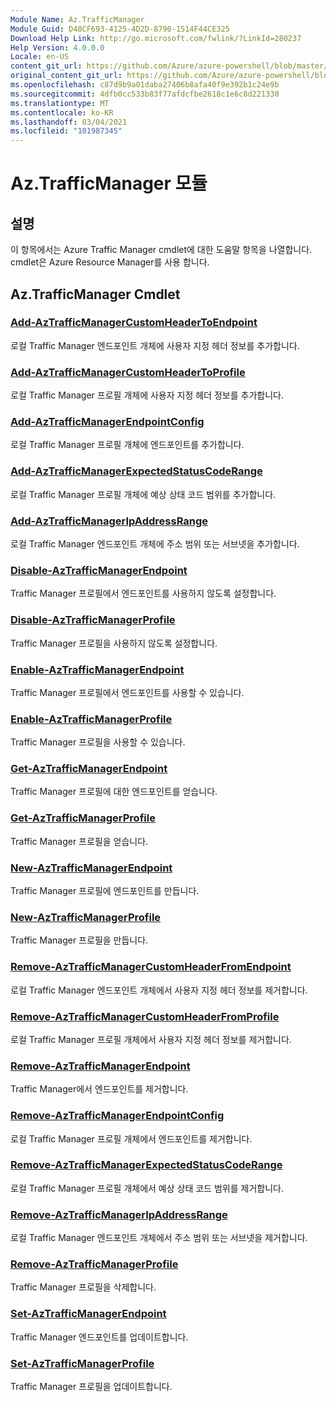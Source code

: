 ```yaml
---
Module Name: Az.TrafficManager
Module Guid: D48CF693-4125-4D2D-8790-1514F44CE325
Download Help Link: http://go.microsoft.com/fwlink/?LinkId=280237
Help Version: 4.0.0.0
Locale: en-US
content_git_url: https://github.com/Azure/azure-powershell/blob/master/src/TrafficManager/TrafficManager/help/Az.TrafficManager.md
original_content_git_url: https://github.com/Azure/azure-powershell/blob/master/src/TrafficManager/TrafficManager/help/Az.TrafficManager.md
ms.openlocfilehash: c87d9b9a01daba27406b8afa40f9e392b1c24e9b
ms.sourcegitcommit: 4dfb0cc533b83f77afdcfbe2618c1e6c8d221330
ms.translationtype: MT
ms.contentlocale: ko-KR
ms.lasthandoff: 03/04/2021
ms.locfileid: "101987345"
---
```

# Az.TrafficManager 모듈
## 설명
이 항목에서는 Azure Traffic Manager cmdlet에 대한 도움말 항목을 나열합니다. cmdlet은 Azure Resource Manager를 사용 합니다.

## Az.TrafficManager Cmdlet
### [Add-AzTrafficManagerCustomHeaderToEndpoint](Add-AzTrafficManagerCustomHeaderToEndpoint.md)
로컬 Traffic Manager 엔드포인트 개체에 사용자 지정 헤더 정보를 추가합니다.

### [Add-AzTrafficManagerCustomHeaderToProfile](Add-AzTrafficManagerCustomHeaderToProfile.md)
로컬 Traffic Manager 프로필 개체에 사용자 지정 헤더 정보를 추가합니다.

### [Add-AzTrafficManagerEndpointConfig](Add-AzTrafficManagerEndpointConfig.md)
로컬 Traffic Manager 프로필 개체에 엔드포인트를 추가합니다.

### [Add-AzTrafficManagerExpectedStatusCodeRange](Add-AzTrafficManagerExpectedStatusCodeRange.md)
로컬 Traffic Manager 프로필 개체에 예상 상태 코드 범위를 추가합니다.

### [Add-AzTrafficManagerIpAddressRange](Add-AzTrafficManagerIpAddressRange.md)
로컬 Traffic Manager 엔드포인트 개체에 주소 범위 또는 서브넷을 추가합니다.

### [Disable-AzTrafficManagerEndpoint](Disable-AzTrafficManagerEndpoint.md)
Traffic Manager 프로필에서 엔드포인트를 사용하지 않도록 설정합니다.

### [Disable-AzTrafficManagerProfile](Disable-AzTrafficManagerProfile.md)
Traffic Manager 프로필을 사용하지 않도록 설정합니다.

### [Enable-AzTrafficManagerEndpoint](Enable-AzTrafficManagerEndpoint.md)
Traffic Manager 프로필에서 엔드포인트를 사용할 수 있습니다.

### [Enable-AzTrafficManagerProfile](Enable-AzTrafficManagerProfile.md)
Traffic Manager 프로필을 사용할 수 있습니다.

### [Get-AzTrafficManagerEndpoint](Get-AzTrafficManagerEndpoint.md)
Traffic Manager 프로필에 대한 엔드포인트를 얻습니다.

### [Get-AzTrafficManagerProfile](Get-AzTrafficManagerProfile.md)
Traffic Manager 프로필을 얻습니다.

### [New-AzTrafficManagerEndpoint](New-AzTrafficManagerEndpoint.md)
Traffic Manager 프로필에 엔드포인트를 만듭니다.

### [New-AzTrafficManagerProfile](New-AzTrafficManagerProfile.md)
Traffic Manager 프로필을 만듭니다.

### [Remove-AzTrafficManagerCustomHeaderFromEndpoint](Remove-AzTrafficManagerCustomHeaderFromEndpoint.md)
로컬 Traffic Manager 엔드포인트 개체에서 사용자 지정 헤더 정보를 제거합니다.

### [Remove-AzTrafficManagerCustomHeaderFromProfile](Remove-AzTrafficManagerCustomHeaderFromProfile.md)
로컬 Traffic Manager 프로필 개체에서 사용자 지정 헤더 정보를 제거합니다.

### [Remove-AzTrafficManagerEndpoint](Remove-AzTrafficManagerEndpoint.md)
Traffic Manager에서 엔드포인트를 제거합니다.

### [Remove-AzTrafficManagerEndpointConfig](Remove-AzTrafficManagerEndpointConfig.md)
로컬 Traffic Manager 프로필 개체에서 엔드포인트를 제거합니다.

### [Remove-AzTrafficManagerExpectedStatusCodeRange](Remove-AzTrafficManagerExpectedStatusCodeRange.md)
로컬 Traffic Manager 프로필 개체에서 예상 상태 코드 범위를 제거합니다.

### [Remove-AzTrafficManagerIpAddressRange](Remove-AzTrafficManagerIpAddressRange.md)
로컬 Traffic Manager 엔드포인트 개체에서 주소 범위 또는 서브넷을 제거합니다.

### [Remove-AzTrafficManagerProfile](Remove-AzTrafficManagerProfile.md)
Traffic Manager 프로필을 삭제합니다.

### [Set-AzTrafficManagerEndpoint](Set-AzTrafficManagerEndpoint.md)
Traffic Manager 엔드포인트를 업데이트합니다.

### [Set-AzTrafficManagerProfile](Set-AzTrafficManagerProfile.md)
Traffic Manager 프로필을 업데이트합니다.

